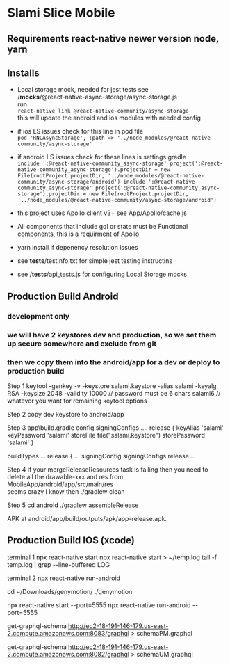 # Slami Slice Mobile
## Requirements react-native newer version node, yarn
## Installs
- Local storage mock, needed for jest tests see  
 /__mocks__/@react-native-async-storage/async-storage.js  
run  
`react-native link @react-native-community/async-storage`  
this will update the android and ios modules with needed config  
- if ios LS issues check for this line in pod file  
` pod 'RNCAsyncStorage', :path => '../node_modules/@react-native-community/async-storage' `  
- if android LS issues check for these lines is settings.gradle  
`include ':@react-native-community_async-storage'
project(':@react-native-community_async-storage').projectDir = new File(rootProject.projectDir, '../node_modules/@react-native-community/async-storage/android')
include ':@react-native-community_async-storage'
project(':@react-native-community_async-storage').projectDir = new File(rootProject.projectDir, '../node_modules/@react-native-community/async-storage/android')`

- this project uses Apollo client v3+ see   App/Apollo/cache.js
- All components that include gql or state must be Functional components, this is a requirment of Apollo
- yarn install if depenency resolution issues
- see  __tests__/testInfo.txt for simple jest testing instructins
- see  /__tests__/api_tests.js for configuring Local Storage mocks

## Production Build Android
### development only
### we will have 2 keystores dev and production, so we set them up secure somewhere and exclude from git
### then we copy them into the android/app for a dev or deploy to production build
Step 1
keytool -genkey -v -keystore salami.keystore -alias salami -keyalg RSA -keysize 2048 -validity 10000
// password must be 6 chars
salami6
// whatever you want for remaining keytool options

Step 2
copy dev keystore to android/app

Step 3
app\build.gradle config
signingConfigs ....
        release {
            keyAlias 'salami'
            keyPassword 'salami'
            storeFile file("salami.keystore")
            storePassword 'salami'
        }

 buildTypes ...
   release {
       ...
       signingConfig signingConfigs.release
       ...

Step 4 
if your mergeReleaseResources task is failing then you need to delete all the  drawable-xxx and res from  
MobileApp/android/app/src/main/res  
seems crazy I know
then ./gradlew clean

Step 5
cd android
./gradlew assembleRelease

APK at android/app/build/outputs/apk/app-release.apk.

## Production Build IOS (xcode)

terminal 1
npx react-native start
npx react-native start > ~/temp.log
tail -f temp.log | grep --line-buffered LOG

terminal 2
npx react-native run-android


cd ~/Downloads/genymotion/
./genymotion

npx react-native start --port=5555
npx react-native run-android --port=5555


get-graphql-schema  http://ec2-18-191-146-179.us-east-2.compute.amazonaws.com:8083/graphql > schemaPM.graphql

get-graphql-schema  http://ec2-18-191-146-179.us-east-2.compute.amazonaws.com:8082/graphql > schemaUM.graphql


